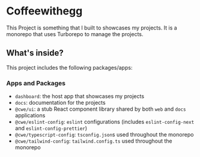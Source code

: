 # Coffeewithegg

This Project is something that I built to showcases my projects. It is a monorepo that uses Turborepo to manage the projects.

## What's inside?

This project includes the following packages/apps:

### Apps and Packages

- `dashboard`: the host app that showcases my projects
- `docs`: documentation for the projects
- `@cwe/ui`: a stub React component library shared by both `web` and `docs` applications
- `@cwe/eslint-config`: `eslint` configurations (includes `eslint-config-next` and `eslint-config-prettier`)
- `@cwe/typescript-config`: `tsconfig.json`s used throughout the monorepo
- `@cwe/tailwind-config`: `tailwind.config.ts` used throughout the monorepo

